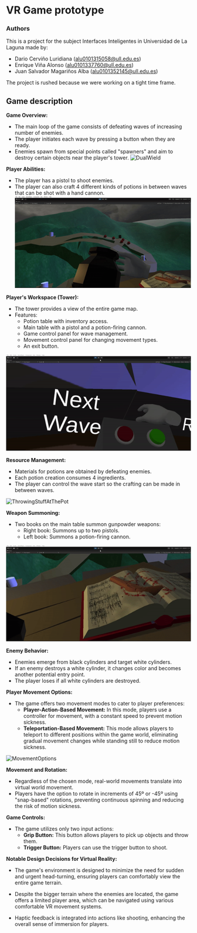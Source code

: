 # VR Game prototype

### Authors

This is a project for the subject Interfaces Inteligentes in Universidad de La Laguna made by: 

* Dario Cerviño Luridiana (alu0101315058@ull.edu.es)
* Enrique Viña Alonso (alu0101337760@ull.edu.es)
* Juan Salvador Magariños Alba (alu0101352145@ull.edu.es)

The project is rushed because we were working on a tight time frame.

## Game description

**Game Overview:**
- The main loop of the game consists of defeating waves of increasing number of enemies.
- The player initiates each wave by pressing a button when they are ready.
- Enemies spawn from special points called "spawners" and aim to destroy certain objects near the player's tower.
![DualWield](./gifs/dualWield.gif)

**Player Abilities:**
- The player has a pistol to shoot enemies.
- The player can also craft 4 different kinds of potions in between waves that can be shot with a hand cannon.
![UsingPotions](./gifs/usingPotions.gif)

**Player's Workspace (Tower):**
- The tower provides a view of the entire game map.
- Features:
  - Potion table with inventory access.
  - Main table with a pistol and a potion-firing cannon.
  - Game control panel for wave management.
  - Movement control panel for changing movement types.
  - An exit button.

![ButtonExample](./gifs/ButtonExample.gif)

**Resource Management:**
- Materials for potions are obtained by defeating enemies.
- Each potion creation consumes 4 ingredients.
- The player can control the wave start so the crafting can be made in between waves.

![ThrowingStuffAtThePot](./gifs/PuttingShitOnThePot.gif)

**Weapon Summoning:**
- Two books on the main table summon gunpowder weapons:
  - Right book: Summons up to two pistols.
  - Left book: Summons a potion-firing cannon.

![WeaponExample](./gifs/WeaponExample.gif)

**Enemy Behavior:**
- Enemies emerge from black cylinders and target white cylinders.
- If an enemy destroys a white cylinder, it changes color and becomes another potential entry point.
- The player loses if all white cylinders are destroyed.


**Player Movement Options:**
- The game offers two movement modes to cater to player preferences:
  - **Player-Action-Based Movement:** In this mode, players use a controller for movement, with a constant speed to prevent motion sickness.
  - **Teleportation-Based Movement:** This mode allows players to teleport to different positions within the game world, eliminating gradual movement changes while standing still to reduce motion sickness.

![MovementOptions](./gifs/actionvsteleport.gif)

**Movement and Rotation:**
- Regardless of the chosen mode, real-world movements translate into virtual world movement.
- Players have the option to rotate in increments of 45º or -45º using "snap-based" rotations, preventing continuous spinning and reducing the risk of motion sickness.

**Game Controls:**
- The game utilizes only two input actions:
  - **Grip Button:** This button allows players to pick up objects and throw them.
  - **Trigger Button:** Players can use the trigger button to shoot.


**Notable Design Decisions for Virtual Reality:**
- The game's environment is designed to minimize the need for sudden and urgent head-turning, ensuring players can comfortably view the entire game terrain.

- Despite the bigger terrain where the enemies are located, the game offers a limited player area, which can be navigated using various comfortable VR movement systems.

- Haptic feedback is integrated into actions like shooting, enhancing the overall sense of immersion for players.
